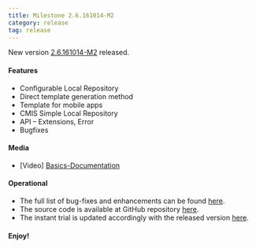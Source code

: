 ```yaml
---
title: Milestone 2.6.161014-M2
category: release
tag: release
---
```


New version [2.6.161014-M2](http://download.eclipse.org/dirigible/drops/M20161014-1717/index.html) released.

#### Features

* Configurable Local Repository
* Direct template generation method
* Template for mobile apps
* CMIS Simple Local Repository
* API – Extensions, Error
* Bugfixes

#### Media

* [Video] [Basics-Documentation](https://www.youtube.com/watch?v=IXvVQgsW9QI)


#### Operational

* The full list of bug-fixes and enhancements can be found [here](https://bugs.eclipse.org/bugs/buglist.cgi?bug_status=UNCONFIRMED&bug_status=NEW&bug_status=ASSIGNED&bug_status=REOPENED&bug_status=RESOLVED&bug_status=VERIFIED&bug_status=CLOSED&classification=ECD&columnlist=product%2Ccomponent%2Cassigned_to%2Cbug_status%2Cresolution%2Cshort_desc%2Cchangeddate%2Cversion%2Ctarget_milestone&known_name=Dirigible%202.6&list_id=14031710&product=Dirigible&query_based_on=Dirigible%202.6&query_format=advanced&version=2.6).
* The source code is available at GitHub repository [here](https://github.com/eclipse/dirigible/tree/2.6.161014-M2).
* The instant trial is updated accordingly with the released version [here](http://trial.dirigible.io).


#### Enjoy!
